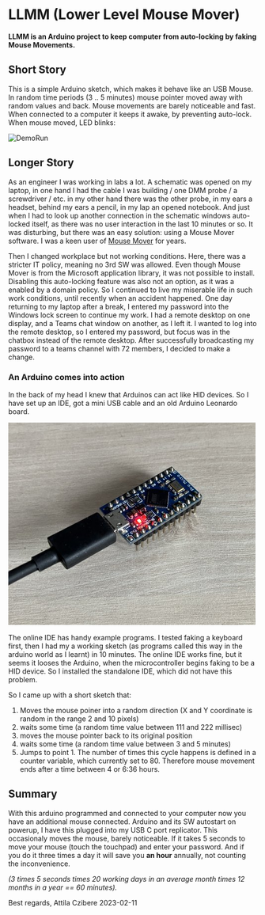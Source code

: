 # LLMM (Lower Level Mouse Mover)

__LLMM is an Arduino project to keep computer from auto-locking by faking Mouse Movements.__

## Short Story
This is a simple Arduino sketch, which makes it behave like an USB Mouse. In random time periods (3 .. 5 minutes) mouse pointer moved away with random values and back. Mouse movements are barely noticeable and fast. When connected to a computer it keeps it awake, by preventing auto-lock.
When mouse moved, LED blinks: 

![DemoRun](/resources/RunDemo1000x.gif)

## Longer Story
As an engineer I was working in labs a lot. A schematic was opened on my laptop,  in one hand I had the cable I was building / one DMM probe / a screwdriver / etc. in my other hand there was the other probe, in my ears a headset, behind my ears a pencil, in my lap an opened notebook. And just when I had to look up another connection in the schematic windows auto-locked itself, as there was no user interaction in the last 10 minutes or so. It was disturbing, but there was an easy solution: using a Mouse Mover software. I was a keen user of [Mouse Mover](https://apps.microsoft.com/store/detail/move-mouse/9NQ4QL59XLBF?hl=hu-hu&gl=hu&rtc=1) for years. 

Then I changed workplace but not working conditions. Here, there was a stricter IT policy, meaning no 3rd SW was allowed. Even though Mouse Mover is from the Microsoft application library, it was not possible to install. Disabling this auto-locking feature was also not an option, as it was a enabled by a domain policy. 
So I continued to live my miserable life in such work conditions, until recently when an accident happened. One day returning to my laptop after a break, I entered my password into the Windows lock screen to continue my work. I had a remote desktop on one display, and a Teams chat window on another, as I left it. I wanted to log into the remote desktop, so I entered my password, but focus was in the chatbox instead of the remote desktop. After successfully broadcasting my password to a teams channel with 72 members, I decided to make a change. 

### An Arduino comes into action
In the back of my head I knew that Arduinos can act like HID devices. So I have set up an IDE, got a mini USB cable and an old Arduino Leonardo board. 

![board](/resources/leonardo.jpg)

The online IDE has handy example programs. I tested faking a keyboard first, then I had my a working sketch (as programs called this way in the arduino world as I learnt) in 10 minutes. The online IDE works fine, but it seems it looses the Arduino, when the microcontroller begins faking to be a HID device. So I installed the standalone IDE, which did not have this problem. 

So I came up with a short sketch that: 

 1. Moves the mouse poiner into a random direction (X and Y coordinate
    is random in the range 2 and 10 pixels)
2. waits some time (a random time value between 111 and 222 millisec)
3.  moves the mouse pointer back to its original position
4. waits some time (a random time value between 3 and 5 minutes)
5. Jumps to point 1. The number of times this cycle happens is defined in a counter variable, which currently set to 80. Therefore mouse movement ends after a time between 4 or 6:36 hours. 

## Summary
With this arduino programmed and connected to your computer now you have an additional mouse connected. Arduino and its SW autostart on powerup, I have this plugged into my USB C port replicator. This occasionaly moves the mouse, barely noticeable. If it takes 5 seconds to move your mouse (touch the touchpad) and enter your password. And if you do it three times a day it will save you __an hour__ annually, not counting the inconvenience. 

*(3 times 5 seconds times 20 working days in an average month times 12 months in a year == 60 minutes).* 

Best regards, 
Attila Czibere
2023-02-11
